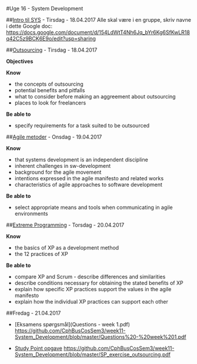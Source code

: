 #Uge 16 - System Development

##[Intro til SYS](Intro_SYS.md) - Tirsdag - 18.04.2017
Alle skal være i en gruppe, skriv navne i dette Google doc: https://docs.google.com/document/d/154LdWtT4Nh6Jq_bYr6Kg6SfKwLR18q42C5z9BCK6E9o/edit?usp=sharing

##[Outsourcing](Outsourcing.md) - Tirsdag - 18.04.2017

**Objectives**

**Know**
- the concepts of outsourcing
- potential benefits and pitfalls
- what to consider before making an aggreement about outsourcing
- places to look for freelancers

**Be able to**
- specify requirements for a task suited to be outsourced


##[Agile metoder](Agile_metoder.md) - Onsdag - 19.04.2017

**Know**
- that systems development is an independent discipline
- inherent challenges in sw-development
- background for the agile movement
- intentions expressed in the agile manifesto and related works
- characteristics of agile approaches to software development

**Be able to**
- select appropriate means and tools when communicating in agile environments

##[Extreme Programming](xp.md) - Torsdag - 20.04.2017

**Know**
- the basics of XP as a development method
- the 12 practices of XP

**Be able to**
- compare XP and Scrum - describe differences and similarities
- describe conditions necessary for obtaining the stated benefits of XP
- explain how specific XP practices support the values in the agile manifesto
- explain how the individual XP practices can support each other


##Fredag - 21.04.2017
* [Eksamens spørgsmål](Questions - week 1.pdf)
https://github.com/CphBusCosSem3/week11-System_Development/blob/master/Questions%20-%20week%201.pdf

* [Study Point opgave](SP_exercise_outsourcing.pdf)
https://github.com/CphBusCosSem3/week11-System_Development/blob/master/SP_exercise_outsourcing.pdf
